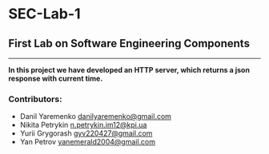 # SEC-Lab-1
## First Lab on Software Engineering Components
---
**In this project we have developed an HTTP server, which returns a json response with current time.**

### Contributors:
- Danil Yaremenko danilyaremenko@gmail.com
- Nikita Petrykin n.petrykin.im12@kpi.ua
- Yurii Grygorash gyv220427@gmail.com
- Yan Petrov yanemerald2004@gmail.com